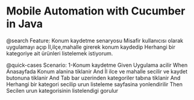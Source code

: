 # Mobile Automation with Cucumber in Java

@search
Feature: Konum kaydetme senaryosu
Misafir kullanıcısı olarak uygulamayı açıp
İl,ilçe,mahalle girerek konum kaydedip
Herhangi bir kategoriye ait ürünleri listelemek istiyorum.

@quick-cases
  Scenario: 1-Konum kaydetme
    Given Uygulama acilir
     When Anasayfada Konum alanina tiklanir
      And İl ilce ve mahalle secilir ve kaydet butonuna tiklanir
      And Tab bar uzerinden kategoriler tabına tiklanir
      And Herhangi bir kategori secilip urun listeleme sayfasina yonlendirilir
     Then Secilen urun kategorisinin listelendigi gorulur


